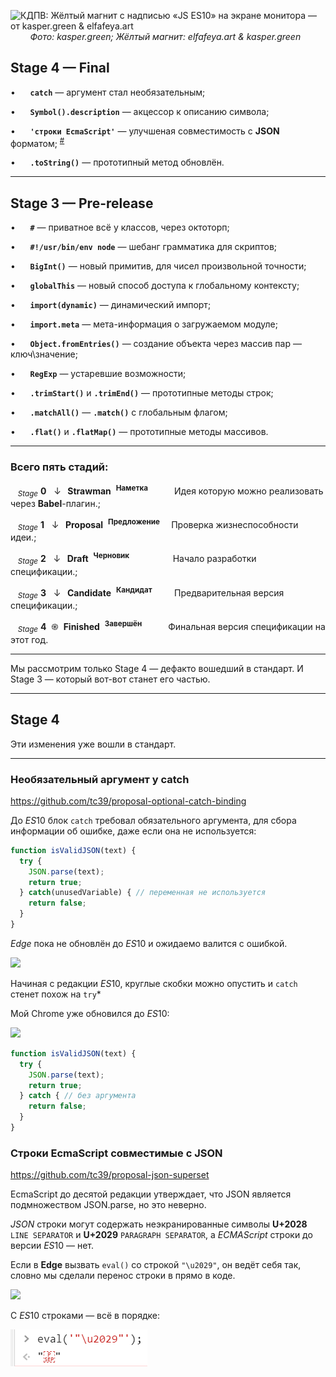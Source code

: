 ![КДПВ: Жёлтый магнит с надписью «JS ES10» на экране монитора —  от kasper.green & elfafeya.art](https://habrastorage.org/webt/nt/a4/y7/nta4y72u_f_kgtwon8jio9ghiwg.png)
        <cite>Фото: kasper.green; Жёлтый магнит: elfafeya.art & kasper.green</cite>

## Stage 4 — Final

•      **```catch```** — аргумент стал необязательным;

•      **```Symbol().description```** — акцессор к описанию символа;

•      **```'строки EcmaScript'```** — улучшеная совместимость с **JSON** форматом; <sup>[#](#stroki-ecmascript-sovmestimye-s-json)</sup>

•      **```.toString()```** — прототипный метод обновлён.

---------------------------

## Stage 3 — Pre-release

•      **```#```** —  приватное всё у классов, через октоторп;

•      **```#!/usr/bin/env node```**  — шебанг грамматика для скриптов;

•      **```BigInt()```** — новый примитив, для чисел произвольной точности;

•      **```globalThis```** — новый способ доступа к глобальному контексту;

•      **```import(dynamic)```** — динамический импорт;

•      **```import.meta```** — мета-информация о загружаемом модуле;

•      **```Object.fromEntries()```** — создание объекта через массив пар — ключ\значение;

•      **```RegExp```** — устаревшие возможности;

•      **```.trimStart()```** и **```.trimEnd()```** — прототипные методы строк;

•      **```.matchAll()```** — **```.match()```** с глобальным флагом;

•      **```.flat()```** и **```.flatMap()```** — прототипные методы массивов.



<cut />

----------------------

### Всего пять стадий:

   <sub>*Stage*</sub> **0**   ↓  &thinsp;**Strawman**  <sup>**Наметка**</sup>          &thinsp;Идея которую можно реализовать через **Babel**-плагин.;

   <sub>*Stage*</sub> **1**   ↓  &thinsp;**Proposal**  <sup>**Предложение**</sup>    &thinsp;Проверка жизнеспособности идеи.;

   <sub>*Stage*</sub> **2**   ↓  &thinsp;**Draft**  <sup>**Черновик**</sup>                 &thinsp;Начало разработки спецификации.;

   <sub>*Stage*</sub> **3**   ↓  &thinsp;**Candidate**  <sup>**Кандидат**</sup>         Предварительная версия спецификации.;

   <sub>*Stage*</sub> **4**  ֍  **Finished**  <sup>**Завершён**</sup>          &thinsp;Финальная версия спецификации на этот год.

----------------------------

Мы рассмотрим только Stage 4 — дефакто вошедший в стандарт.
И Stage 3 — который вот-вот станет его частью.

----------------------------






## Stage 4

Эти изменения уже вошли в стандарт.

---------




### Необязательный аргумент у catch

<https://github.com/tc39/proposal-optional-catch-binding>

До *ES*10 блок ```catch``` требовал обязательного аргумента,
для сбора информации об ошибке, даже если она не используется:

```javascript
function isValidJSON(text) {
  try {
    JSON.parse(text);
    return true;
  } catch(unusedVariable) { // переменная не используется
    return false;
  }
}
```

*Edge* пока не обновлён до *ES*10 и ожидаемо валится с ошибкой.

![](https://habrastorage.org/webt/ez/l2/2d/ezl22di9ciu-4g60nlqyuqne7lk.png)



Начиная с редакции *ES*10, круглые скобки можно опустить
и ```catch``` стенет похож на ```try```*

Мой Chrome уже обновился до *ES*10:

![](https://habrastorage.org/webt/yi/ia/qg/yiiaqgiclyxz_i7bf3gq14dj-8m.png)
<spoiler title="исходный код">
```javascript
function isValidJSON(text) {
  try {
    JSON.parse(text);
    return true;
  } catch { // без аргумента
    return false;
  }
}
```
</spoiler>





### Строки EcmaScript совместимые с JSON
<https://github.com/tc39/proposal-json-superset>

EcmaScript до десятой редакции утверждает,
что JSON является подмножеством JSON.parse, но это неверно.

*JSON* строки могут содержать неэкранированные символы
**U+2028** `LINE SEPARATOR` и **U+2029** `PARAGRAPH SEPARATOR`,
а *ECMAScript* строки до версии *ES*10 — нет.

Если в **Edge** вызвать `eval()` со строкой `"\u2029"`,
он ведёт себя так, словно мы сделали перенос строки в прямо в коде.

![](https://habrastorage.org/webt/b1/r4/6d/b1r46dits2ndu6lo3t2yqeq2pp8.png)

C *ES*10 строками — всё в порядке:

![](.README_images\chrome_line_separator.png)



